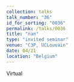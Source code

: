 ```yaml
---
collection: talks
talk_number: "36"
id_for_sorting: "0036"
permalink: /talks/0036
title: "nan" 
type: "invited seminar"
venue: "C3P, UCLouvain"
date: 04/21
location: "Belgium"
---
```


Virtual
